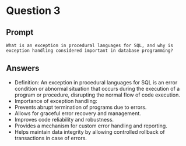 # Question 3

## Prompt
```
What is an exception in procedural languages for SQL, and why is exception handling considered important in database programming?
```

## Answers

- Definition: An exception in procedural languages for SQL is an error condition or abnormal situation that occurs during the execution of a program or procedure, disrupting the normal flow of code execution.
- Importance of exception handling:
- Prevents abrupt termination of programs due to errors.
- Allows for graceful error recovery and management.
- Improves code reliability and robustness.
- Provides a mechanism for custom error handling and reporting.
- Helps maintain data integrity by allowing controlled rollback of transactions in case of errors.
